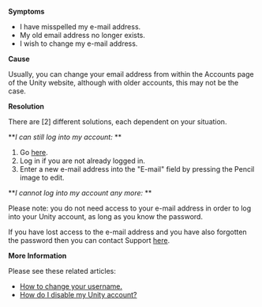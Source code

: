 
        

<span class="wysiwyg-underline">**Symptoms** </span>

*   I have misspelled my e-mail address.
*   My old email address no longer exists.
*   I wish to change my e-mail address.

<span class="wysiwyg-underline">**Cause** </span>

Usually, you can change your email address from within the Accounts page of the Unity website, although with older accounts, this may not be the case.

<span class="wysiwyg-underline">**Resolution** </span>

There are [2] different solutions, each dependent on your situation.

***I can still log into my account:* ** 

1.  Go [here](https://id.unity.com/account/edit).
2.  Log in if you are not already logged in.
3.  Enter a new e-mail address into the "E-mail" field by pressing the Pencil image to edit.

***I cannot log into my account any more:* ** 

Please note: you do not need access to your e-mail address in order to log into your Unity account, as long as you know the password.

If you have lost access to the e-mail address and you have also forgotten the password then you can contact Support [here](/hc/en-us/requests/new).

<span class="wysiwyg-underline">**More Information** </span>

Please see these related articles:<span class="wysiwyg-underline">  
</span>

*   [How to change your username.](/hc/en-us/articles/205053589)
*   [How do I disable my Unity account?](/hc/en-us/articles/205756295)

      